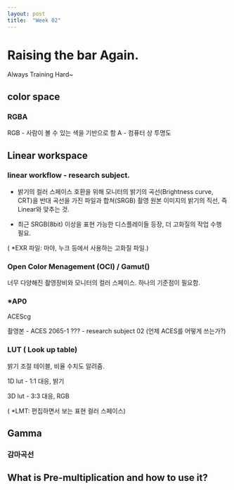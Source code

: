 ```yaml
---
layout: post
title:  "Week 02"
---
```


# Raising the bar Again.

Always Training Hard~


## color space 

### RGBA

RGB - 사람이 볼 수 있는 색을 기반으로 함
A - 컴퓨터 상 투명도



## Linear workspace

### linear workflow - research subject.

- 밝기의 컬러 스페이스 호환을 위해 
모니터의 밝기의 곡선(Brightness curve, CRT)을 
반대 곡선을 가진 파일과 합쳐(SRGB) 
촬영 원본 이미지의 밝기의 직선, 즉 Linear와 맞추는 것.

- 최근 SRGB(8bit) 이상을 표현 가능한 디스플레이들 등장,
더 고화질의 작업 수행 필요.



( *EXR 파일: 마야, 누크 등에서 사용하는 고화질 파일.)



### Open Color Menagement (OCI) / Gamut()

너무 다양해진 촬영장비와 모니터의 컬러 스페이스. 하나의 기준점이 필요함.


### *AP0

ACEScg

촬영본 - ACES 2065-1 ??? - research subject 02 (언제 ACES를 어떻게 쓰는가?)


### LUT ( Look up table)

밝기 조절 테이블, 비율 수치도 알려줌.


1D lut - 1:1 대응, 밝기

3D lut - 3:3 대응, RGB


( *LMT: 편집하면서 보는 표현 컬러 스페이스)



## Gamma

### 감마곡선





## What is Pre-multiplication and how to use it?
